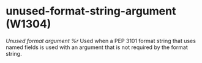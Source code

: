 # unused-format-string-argument (W1304)
*Unused format argument %r* Used when a PEP 3101 format string that uses
named fields is used with an argument that is not required by the format
string.
